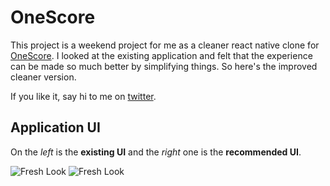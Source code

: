 # OneScore

This project is a weekend project for me as a cleaner react native clone for [OneScore](https://onescore.app).
I looked at the existing application and felt that the experience can be made so much better by simplifying things. So here's the improved cleaner version.

If you like it, say hi to me on [twitter](https://twitter.com/codeoholic).

## Application UI
On the *left* is the **existing UI** and the *right* one is the **recommended UI**.

![Fresh Look ](https://mohit.sgp1.digitaloceanspaces.com/onescore/old_look.PNG?t=1 "Existing Look")
![Fresh Look ](https://mohit.sgp1.digitaloceanspaces.com/onescore/fresh_look_v0.2.png "Fresh Look")

